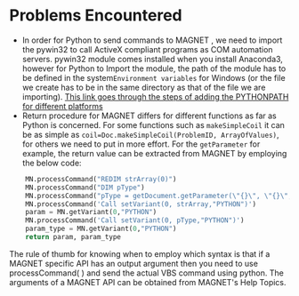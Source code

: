 # Problems Encountered 

- In order for Python to send commands to MAGNET , we need to import the pywin32 to call ActiveX compliant programs as COM automation servers. pywin32 module comes installed when you install Anaconda3, however for Python to Import the module, the path of the module has to be defined in the system`Environment variables` for Windows (or the file we create has to be in the same directory as that of the file we are importing). 
[This link goes through the steps of adding the PYTHONPATH for different platforms](https://bic-berkeley.github.io/psych-214-fall-2016/using_pythonpath.html)
 - Return procedure for MAGNET differs for different functions as far as Python is concerned. For some functions such as `makeSimpleCoil` it can be as simple as `coil=Doc.makeSimpleCoil(ProblemID, ArrayOfValues)`, for others we need to put in more effort. For the `getParameter` for example, the return value can be extracted from MAGNET by employing the below code:
```python
    MN.processCommand("REDIM strArray(0)")
    MN.processCommand("DIM pType")
    MN.processCommand("pType = getDocument.getParameter(\"{}\", \"{}\", strArray)".format(path,parameter))
    MN.processCommand('Call setVariant(0, strArray,"PYTHON")')    
    param = MN.getVariant(0,"PYTHON")
    MN.processCommand('Call setVariant(0, pType,"PYTHON")')    
    param_type = MN.getVariant(0,"PYTHON")
    return param, param_type
```
The rule of thumb for knowing when to employ which syntax is that if a MAGNET specific API has an output argument then you need to use processCommand( ) and send the actual VBS command using python. The arguments of a MAGNET API can be obtained from MAGNET's Help Topics.